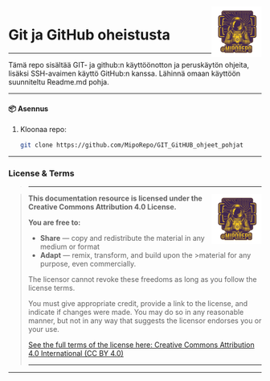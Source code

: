
<img src="repo_transparent_100.png" alt="logo" style="float: right;">

# Git ja GitHub oheistusta
---

Tämä repo sisältää GIT- ja github:n käyttöönotton ja peruskäytön ohjeita, lisäksi SSH-avaimen käyttö GitHub:n kanssa. 
Lähinnä omaan käyttöön suunniteltu Readme.md pohja.

---
#### 📦 Asennus

1. Kloonaa repo:
   ```bash
   git clone https://github.com/MipoRepo/GIT_GitHUB_ohjeet_pohjat

---
### License & Terms
>---

><img src="repo_transparent_100.png" alt="logo" style="float: right;">
>
>__This documentation resource is licensed under the Creative Commons Attribution 4.0 License.__
>
>__You are free to:__
>- __Share__ — copy and redistribute the material in any medium or format
>- __Adapt__ — remix, transform, and build upon the >material for any purpose, even commercially.
>
>The licensor cannot revoke these freedoms as long as you follow the license terms.
>
>You must give appropriate credit, provide a link to the license, and indicate if changes were made. 
>You may do so in any reasonable manner, but not in any way that suggests the licensor endorses you or your use.
>
>[See the full terms of the license here: Creative Commons Attribution 4.0 International (CC BY 4.0)](https://creativecommons.org/licenses/by/4.0/)
>
>---
---